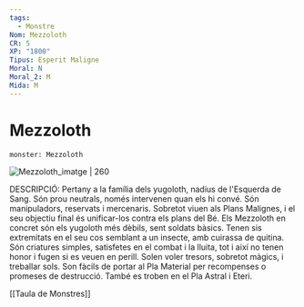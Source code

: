 ```yaml
---
tags:
  - Monstre
Nom: Mezzoloth
CR: 5
XP: "1800"
Tipus: Esperit Maligne
Moral: N
Moral_2: M
Mida: M
---
```

# Mezzoloth

```statblock
monster: Mezzoloth
```

![Mezzoloth_imatge | 260](https://mindlands.files.wordpress.com/2017/04/mezzoloth-5e.png?w=809)

DESCRIPCIÓ: 
Pertany a la família dels yugoloth, nadius de l'Esquerda de Sang. Són prou neutrals, només intervenen quan els hi convé. Són manipuladors, reservats i mercenaris. Sobretot viuen als Plans Malignes, i el seu objectiu final és unificar-los contra els plans del Bé. Els Mezzoloth en concret són els yugoloth més dèbils, sent soldats bàsics. Tenen sis extremitats en el seu cos semblant a un insecte, amb cuirassa de quitina. Són criatures simples, satisfetes en el combat i la lluita, tot i així no tenen honor i fugen si es veuen en perill. Solen voler tresors, sobretot màgics, i treballar sols. Son fàcils de portar al Pla Material per recompenses o promeses de destrucció. També es troben en el Pla Astral i Eteri.

[[Taula de Monstres]]